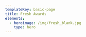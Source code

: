 ```yaml
---
templateKey: basic-page
title: Fresh Awards
elements:
  - heroimage: /img/fresh_blank.jpg
    type: hero
---
```


